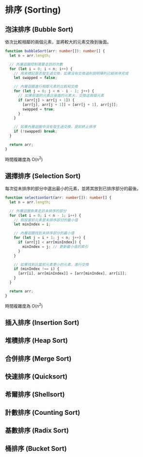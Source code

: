 # 排序 (Sorting)

## 泡沫排序 (Bubble Sort)

依次比較相鄰的兩個元素，並將較大的元素交換到後面。

```ts
function bubbleSort(arr: number[]): number[] {
  let n = arr.length;

  // 外層迴圈控制需要走訪的次數
  for (let i = 0; i < n; i++) {
    // 用來標記是否發生過交換，如果沒有交換過則說明陣列已經排序完成
    let swapped = false;

    // 內層迴圈進行相鄰元素的比較和交換
    for (let j = 0; j < n - i - 1; j++) {
      // 如果前面的元素比後面的元素大，交換這兩個元素
      if (arr[j] > arr[j + 1]) {
        [arr[j], arr[j + 1]] = [arr[j + 1], arr[j]];
        swapped = true;
      }
    }

    // 如果內層迴圈中沒有發生過交換，提前終止排序
    if (!swapped) break;
  }

  return arr;
}
```

時間複雜度為 O(n<sup>2</sup>)

## 選擇排序 (Selection Sort)

每次從未排序的部分中選出最小的元素，並將其放到已排序部分的最後。

```ts
function selectionSort(arr: number[]): number[] {
  let n = arr.length;

  // 外層迴圈負責走訪未排序的部分
  for (let i = 0; i < n - 1; i++) {
    // 假設當前元素是未排序部分的最小值
    let minIndex = i;

    // 內層迴圈找到未排序部分的最小值
    for (let j = i + 1; j < n; j++) {
      if (arr[j] < arr[minIndex]) {
        minIndex = j; // 更新最小值的索引
      }
    }

    // 如果找到比當前元素更小的元素，進行交換
    if (minIndex !== i) {
      [arr[i], arr[minIndex]] = [arr[minIndex], arr[i]];
    }
  }

  return arr;
}
```

時間複雜度為 O(n<sup>2</sup>)

## 插入排序 (Insertion Sort)

## 堆積排序 (Heap Sort)

## 合併排序 (Merge Sort)

## 快速排序 (Quicksort)

## 希爾排序 (Shellsort)

## 計數排序 (Counting Sort)

## 基數排序 (Radix Sort)

## 桶排序 (Bucket Sort)
